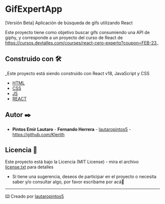 # GifExpertApp
[Versión Beta] Aplicación de búsqueda de gifs utilizando React

Este proyecto tiene como objetivo buscar gifs consumiendo una API de giphy, y corresponde a un proyecto del curso de React de https://cursos.devtalles.com/courses/react-cero-experto?coupon=FEB-23_

## Construido con 🛠️

_Este proyecto está siendo construido con React v18, JavaScript y CSS

* [HTML](https://html.com/)
* [CSS](https://getbootstrap.com/)
* [JS](https://www.javascript.com/)
* [REACT](https://es.reactjs.org/)


## Autor ✒️

* **Pintos Emir Lautaro** - **Fernando Herrera** - [lautaropintos5](https://github.com/lautaropintos5) - https://github.com/Klerith

## Licencia 📄

Este proyecto está bajo la Licencia (MIT License) - mira el archivo [license.txt](license.txt) para detalles

* Si tiene una sugerencia, deseos de participar en el proyecto o necesita saber y/o consultar algo, por favor escribame por acá📢


---
⌨️ Creado por [lautaropintos5](https://github.com/lautaropintos5)

